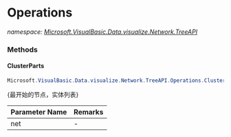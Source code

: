 ﻿# Operations
_namespace: <a href="#" onClick="load('/docs/Microsoft.VisualBasic.Data.visualize.Network.TreeAPI/index.md')">Microsoft.VisualBasic.Data.visualize.Network.TreeAPI</a>_





### Methods

#### ClusterParts
```csharp
Microsoft.VisualBasic.Data.visualize.Network.TreeAPI.Operations.ClusterParts(System.Collections.Generic.IEnumerable{Microsoft.VisualBasic.Data.visualize.Network.FileStream.NetworkEdge})
```
{最开始的节点，实体列表}

|Parameter Name|Remarks|
|--------------|-------|
|net|-|



